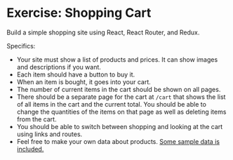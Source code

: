 # Exercise: Shopping Cart

Build a simple shopping site using React, React Router, and Redux.

Specifics:

* Your site must show a list of products and prices. It can show images and descriptions if you want.
* Each item should have a button to buy it.
* When an item is bought, it goes into your cart.
* The number of current items in the cart should be shown on all pages.
* There should be a separate page for the cart at `/cart` that shows the list of all items in the cart and the current total. You should be able to change the quantities of the items on that page as well as deleting items from the cart.
* You should be able to switch between shopping and looking at the cart using links and routes.
* Feel free to make your own data about products. [Some sample data is included.](sample_products.json)